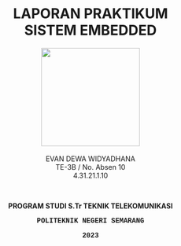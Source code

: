 <h1 align="center">LAPORAN PRAKTIKUM <br>SISTEM EMBEDDED</h1>
<p align="center">
  <img src="https://en.polines.ac.id/images/logo_bw.jpg" width="200" height="200">
<br>
<br>EVAN DEWA WIDYADHANA
<br>TE-3B / No. Absen 10
<br>4.31.21.1.10</p>
<br>
<b><p align="center">PROGRAM STUDI S.Tr TEKNIK TELEKOMUNIKASI</p>
<p style="font-family:courier;" align="center">POLITEKNIK NEGERI SEMARANG</p>
<p style="font-family:courier;" align="center">2023</p></b>
